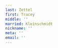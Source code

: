 ```yaml
---
last: Zettel
first: Tracey
middle: ''
married: Kleinschmidt
nickname: ''
meta: ''
email: ''
---
```


